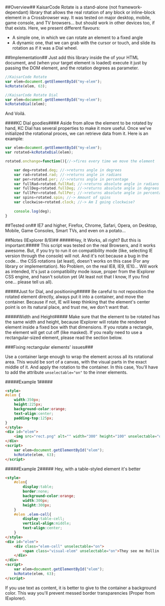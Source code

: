 ##Overview##
KaisarCode Rotate is a stand-alone (not framework-dependant) library that allows the real rotation of any block or inline-block element in a Crossbrowser way.
It was tested on major desktop, mobile, game console, and TV browsers... but should work in other devices too, if that exists.
Here, we present different flavours:
* A simple one, in which we can rotate an element to a fixed angle
* A dynamic one, that we can grab with the cursor or touch, and slide its rotation as if it was a Dial wheel.

##Implementation##
Just add this library inside the *<head>* of your HTML document, and (when your target element is loaded) execute
it just by passing the DOM element, and the rotation degrees as parameter.

```javascript
//KaisarCode Rotate
var elem=document.getElementById("my-elem");
kcRotate(elem, 63);

//KaisarCode Rotate Dial
var elem=document.getElementById("my-elem");
kcRotateDial(elem);
```
And Voilá.

####KC Dial goodies####
Aside from allow the element to be rotated by hand, KC Dial has several properties to make it more useful.
Once we've initialized the rotational proces, we can retrieve data from it.
Here is an example:

```javascript
var elem=document.getElementById("my-elem");
var rotated=kcRotateDial(elem);

rotated.onchange=function(){//->fires every time we move the element

	var deg=rotated.deg; //->returns angle in degrees
	var rad=rotated.rad; //->returns angle in radians
	var per=rotated.per; //->returns angle in percentage
	var fullRad=rotated.fullRad; //->returns absolute angle in radians (unlimited spins)
	var fullDeg=rotated.fullDeg; //->returns absolute angle in degrees (unlimited spins)
	var fullPer=rotated.fullPer; //->returns absolute angle in percentage (unlimited spins)
	var spins=rotated.spin; //-> Amount of spins
	var clockwise=rotated.clock; //-> Am I going clockwise?
	
	console.log(deg);
}
```


##Tested on##
IE7 and higher, Firefox, Chrome, Safari, Opera, on Desktop, Mobile, Game Consoles, Smart TVs, and even on a potato...

##Notes (IExplorer 8/9)##
#####Hey, It Works, all right? But this is important:#####
This script was tested on the real Browsers, and it works awesome. But, if you try to run it on compatibility mode (like, selecting IE version through the console) will not. And it's not because a bug in the code... the CSS rotations (at least), doesn't works on this case (For any library or implementation). No Problem, on the real IE8, IE9, IE10... Will work as intended, It's just a compatibility mode issue, proper from the IExplorer CSS engine, and hasn't solution yet (At least not that I know, If you find one... please tell us all).

#####Just for Dial, and positioning#####
Be careful to not reposition the rotated element directly, always put it into a container, and move the container. Because if not, IE will keep thinking that the element's center point is on its natural place, and trust me, we don't want that.

#####Width and Height#####
Make sure that the element to be rotated has the same width and height, because IExplorer will rotate the rendered element inside a fixed box with that dimensions. If you rotate a rectangle, the element will get cut off (like masked). If you really need to use a rectangular-sized element, please read the section below.

###Fixing rectangular elements' issues###
	
Use a container large enough to wrap the element across all its rotational area.
This would be sort of a canvas, with the visual parts in the exact middle of it.
And apply the rotation to the container.
In this case, You'll have to add the attribute ```unselectable="on"``` to the inner elements.

#####Example 1#####
```html
<style>
#elem {
	width:350px;
	height:225px;
	background-color:orange;
	text-align:center;
	padding-top:125px;
}
</style>
<div id="elem">
	<img src="rect.png" alt="" width="300" height="100" unselectable="on" />
</div>
<script>
	var elem=document.getElementById("elem");
	kcRotate(elem, 63);
</script>
```
	
#####Example 2#####
Hey, with a table-styled element it's better
```html
<style>
	#elem{
		display:table;
		border:none;
		background-color:orange;
		width:300px;
		height:300px;
	}
	#elem .elem-cell{
		display:table-cell;
		vertical-align:middle;
		text-align:center;
	}
</style>
<div id="elem">
	<div class="elem-cell" unselectable="on">
		<span class="visual-elem" unselectable="on">They see me Rollin'...</span>
	</div>
</div>
<script>
	var elem=document.getElementById("elem");
	kcRotate(elem, 63);
</script>
```
If you use text as content, it is better to give to the container a background color. This way you'll prevent messed border transparencies (Proper from IExplorer).
